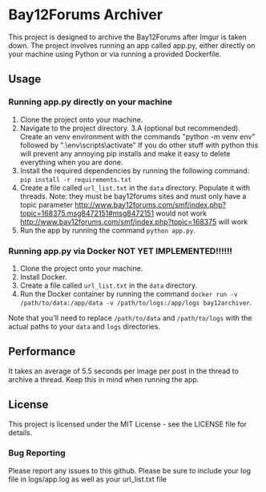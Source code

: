 # Bay12Forums Archiver

This project is designed to archive the Bay12Forums after Imgur is taken down. The project involves running an app called app.py, either directly on your machine using Python or via running a provided Dockerfile.

## Usage

### Running app.py directly on your machine

1. Clone the project onto your machine.
2. Navigate to the project directory.
3.A (optional but recommended). Create an venv environment with the commands "python -m venv env" followed by ".\env\scripts\activate" If you do other stuff with python this will prevent any annoying pip installs and make it easy to delete everything when you are done.
3. Install the required dependencies by running the following command: `pip install -r requirements.txt`
4. Create a file called `url_list.txt` in the `data` directory. Populate it with threads. Note: they must be bay12forums sites and must only have a topic parameter
http://www.bay12forums.com/smf/index.php?topic=168375.msg8472151#msg8472151 would not work
http://www.bay12forums.com/smf/index.php?topic=168375 will work
5. Run the app by running the command `python app.py`.

### Running app.py via Docker NOT YET IMPLEMENTED!!!!!!

1. Clone the project onto your machine.
2. Install Docker.
3. Create a file called `url_list.txt` in the `data` directory.
4. Run the Docker container by running the command `docker run -v /path/to/data:/app/data -v /path/to/logs:/app/logs bay12archiver`.

Note that you'll need to replace `/path/to/data` and `/path/to/logs` with the actual paths to your `data` and `logs` directories.

## Performance

It takes an average of 5.5 seconds per image per post in the thread to archive a thread. Keep this in mind when running the app.

## License

This project is licensed under the MIT License - see the LICENSE file for details.


### Bug Reporting

Please report any issues to this github. Please be sure to include your log file in logs/app.log as well as your url_list.txt file

